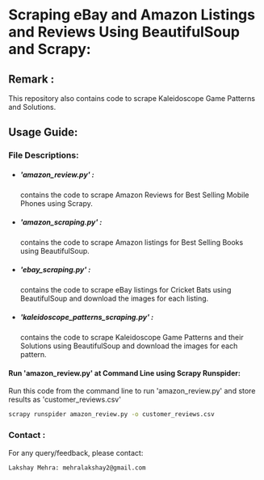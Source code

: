 # Scraping eBay and Amazon Listings and Reviews Using BeautifulSoup and Scrapy:
## Remark : 
This repository also contains code to scrape Kaleidoscope Game Patterns and Solutions.

## Usage Guide:

### File Descriptions:

* ##### 'amazon_review.py' :
    contains the code to scrape Amazon Reviews for Best Selling Mobile Phones using Scrapy.
* ##### 'amazon_scraping.py' :
    contains the code to scrape Amazon listings for Best Selling Books using BeautifulSoup.
* ##### 'ebay_scraping.py' :
    contains the code to scrape eBay listings for Cricket Bats using BeautifulSoup and download the images for each listing.
* ##### 'kaleidoscope_patterns_scraping.py' :
    contains the code to scrape Kaleidoscope Game Patterns and their Solutions using BeautifulSoup and download the images for each pattern.


#### Run 'amazon_review.py' at Command Line using Scrapy Runspider:

Run this code from the command line to run 'amazon_review.py' and store results as 'customer_reviews.csv'
```bash
scrapy runspider amazon_review.py -o customer_reviews.csv
```


### Contact :
For any query/feedback, please contact:
```
Lakshay Mehra: mehralakshay2@gmail.com
```


